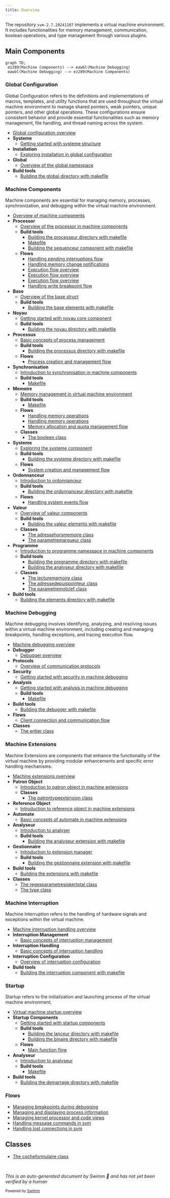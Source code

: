 ```yaml
---
title: Overview
---
```

The repository `svm-2.7.20241107` implements a virtual machine environment. It includes functionalities for memory management, communication, boolean operations, and type management through various plugins.

## Main Components

```mermaid
graph TD;
 ez289(Machine Components) --> eawbl(Machine Debugging)
 eawbl(Machine Debugging) --> ez289(Machine Components)
```

### Global Configuration

Global Configuration refers to the definitions and implementations of macros, templates, and utility functions that are used throughout the virtual machine environment to manage shared pointers, weak pointers, unique pointers, and other global operations. These configurations ensure consistent behavior and provide essential functionalities such as memory management, file handling, and thread naming across the system.

- <SwmLink doc-title="Global configuration overview">[Global configuration overview](.swm/global-configuration-overview.nximdfi1.sw.md)</SwmLink>
- **Systeme**
  - <SwmLink doc-title="Getting started with systeme structure">[Getting started with systeme structure](.swm/getting-started-with-systeme-structure.jkgl2vsr.sw.md)</SwmLink>
- **Installation**
  - <SwmLink doc-title="Exploring installation in global configuration">[Exploring installation in global configuration](.swm/exploring-installation-in-global-configuration.jpoh4s5c.sw.md)</SwmLink>
- **Global**
  - <SwmLink doc-title="Overview of the global namespace">[Overview of the global namespace](.swm/overview-of-the-global-namespace.4iy6kkhk.sw.md)</SwmLink>
- **Build tools**
  - <SwmLink doc-title="Building the global directory with makefile">[Building the global directory with makefile](.swm/building-the-global-directory-with-makefile.mkpy7g7c.sw.md)</SwmLink>

### Machine Components

Machine components are essential for managing memory, processes, synchronization, and debugging within the virtual machine environment.

- <SwmLink doc-title="Overview of machine components">[Overview of machine components](.swm/overview-of-machine-components.t2xkgh8o.sw.md)</SwmLink>
- **Processor**
  - <SwmLink doc-title="Overview of the processor in machine components">[Overview of the processor in machine components](.swm/overview-of-the-processor-in-machine-components.lnedqkv2.sw.md)</SwmLink>
  - **Build tools**
    - <SwmLink doc-title="Building the processeur directory with makefile">[Building the processeur directory with makefile](.swm/building-the-processeur-directory-with-makefile.m374v463.sw.md)</SwmLink>
    - <SwmLink doc-title="Makefile">[Makefile](.swm/makefile.tjzl4ewg.sw.md)</SwmLink>
    - <SwmLink doc-title="Building the sequenceur component with makefile">[Building the sequenceur component with makefile](.swm/building-the-sequenceur-component-with-makefile.nwef3oik.sw.md)</SwmLink>
  - **Flows**
    - <SwmLink doc-title="Handling pending interruptions flow">[Handling pending interruptions flow](.swm/handling-pending-interruptions-flow.mu3rcf19.sw.md)</SwmLink>
    - <SwmLink doc-title="Handling memory change notifications">[Handling memory change notifications](.swm/handling-memory-change-notifications.fz0i9pmy.sw.md)</SwmLink>
    - <SwmLink doc-title="Execution flow overview">[Execution flow overview](.swm/execution-flow-overview.4nox7qvw.sw.md)</SwmLink>
    - <SwmLink doc-title="Execution flow overview">[Execution flow overview](.swm/execution-flow-overview.6bo3ee6j.sw.md)</SwmLink>
    - <SwmLink doc-title="Execution flow overview">[Execution flow overview](.swm/execution-flow-overview.6h53026n.sw.md)</SwmLink>
    - <SwmLink doc-title="Handling write breakpoint flow">[Handling write breakpoint flow](.swm/handling-write-breakpoint-flow.iy4dahy3.sw.md)</SwmLink>
- **Base**
  - <SwmLink doc-title="Overview of the base struct">[Overview of the base struct](.swm/overview-of-the-base-struct.up1j5gxb.sw.md)</SwmLink>
  - **Build tools**
    - <SwmLink doc-title="Building the base elements with makefile">[Building the base elements with makefile](.swm/building-the-base-elements-with-makefile.934iayy2.sw.md)</SwmLink>
- **Noyau**
  - <SwmLink doc-title="Getting started with noyau core component">[Getting started with noyau core component](.swm/getting-started-with-noyau-core-component.x4ayv3kw.sw.md)</SwmLink>
  - **Build tools**
    - <SwmLink doc-title="Building the noyau directory with makefile">[Building the noyau directory with makefile](.swm/building-the-noyau-directory-with-makefile.xzy77i4p.sw.md)</SwmLink>
- **Processus**
  - <SwmLink doc-title="Basic concepts of process management">[Basic concepts of process management](.swm/basic-concepts-of-process-management.j4zgn08o.sw.md)</SwmLink>
  - **Build tools**
    - <SwmLink doc-title="Building the processus directory with makefile">[Building the processus directory with makefile](.swm/building-the-processus-directory-with-makefile.78uk2z3c.sw.md)</SwmLink>
  - **Flows**
    - <SwmLink doc-title="Process creation and management flow">[Process creation and management flow](.swm/process-creation-and-management-flow.tcganf8r.sw.md)</SwmLink>
- **Synchronisation**
  - <SwmLink doc-title="Introduction to synchronisation in machine components">[Introduction to synchronisation in machine components](.swm/introduction-to-synchronisation-in-machine-components.44gnalwl.sw.md)</SwmLink>
  - **Build tools**
    - <SwmLink doc-title="Makefile">[Makefile](.swm/makefile.jn1gctqf.sw.md)</SwmLink>
- **Memoire**
  - <SwmLink doc-title="Memory management in virtual machine environment">[Memory management in virtual machine environment](.swm/memory-management-in-virtual-machine-environment.xhz8acjb.sw.md)</SwmLink>
  - **Build tools**
    - <SwmLink doc-title="Makefile">[Makefile](.swm/makefile.ebmptdyg.sw.md)</SwmLink>
  - **Flows**
    - <SwmLink doc-title="Handling memory operations">[Handling memory operations](.swm/handling-memory-operations.c032hn0f.sw.md)</SwmLink>
    - <SwmLink doc-title="Handling memory operations">[Handling memory operations](.swm/handling-memory-operations.kmivejv9.sw.md)</SwmLink>
    - <SwmLink doc-title="Memory allocation and quota management flow">[Memory allocation and quota management flow](.swm/memory-allocation-and-quota-management-flow.k0vt6r2f.sw.md)</SwmLink>
  - **Classes**
    - <SwmLink doc-title="The booleen class">[The booleen class](.swm/the-booleen-class.lr13s.sw.md)</SwmLink>
- **Systeme**
  - <SwmLink doc-title="Exploring the systeme component">[Exploring the systeme component](.swm/exploring-the-systeme-component.2xo6jcmj.sw.md)</SwmLink>
  - **Build tools**
    - <SwmLink doc-title="Building the systeme directory with makefile">[Building the systeme directory with makefile](.swm/building-the-systeme-directory-with-makefile.9a1j3rei.sw.md)</SwmLink>
  - **Flows**
    - <SwmLink doc-title="System creation and management flow">[System creation and management flow](.swm/system-creation-and-management-flow.cl7fpd9o.sw.md)</SwmLink>
- **Ordonnanceur**
  - <SwmLink doc-title="Introduction to ordonnanceur">[Introduction to ordonnanceur](.swm/introduction-to-ordonnanceur.6y6guz6v.sw.md)</SwmLink>
  - **Build tools**
    - <SwmLink doc-title="Building the ordonnanceur directory with makefile">[Building the ordonnanceur directory with makefile](.swm/building-the-ordonnanceur-directory-with-makefile.dkdhmrt9.sw.md)</SwmLink>
  - **Flows**
    - <SwmLink doc-title="Handling system events flow">[Handling system events flow](.swm/handling-system-events-flow.fyczevy3.sw.md)</SwmLink>
- **Valeur**
  - <SwmLink doc-title="Overview of valeur components">[Overview of valeur components](.swm/overview-of-valeur-components.6m9pojqf.sw.md)</SwmLink>
  - **Build tools**
    - <SwmLink doc-title="Building the valeur elements with makefile">[Building the valeur elements with makefile](.swm/building-the-valeur-elements-with-makefile.pd6xfwm7.sw.md)</SwmLink>
  - **Classes**
    - <SwmLink doc-title="The adressehorsmemoire class">[The adressehorsmemoire class](.swm/the-adressehorsmemoire-class.ctlt0.sw.md)</SwmLink>
    - <SwmLink doc-title="The parametremarqueur class">[The parametremarqueur class](.swm/the-parametremarqueur-class.ysp7b.sw.md)</SwmLink>
- **Programme**
  - <SwmLink doc-title="Introduction to programme namespace in machine components">[Introduction to programme namespace in machine components](.swm/introduction-to-programme-namespace-in-machine-components.uj11dx0n.sw.md)</SwmLink>
  - **Build tools**
    - <SwmLink doc-title="Building the programme directory with makefile">[Building the programme directory with makefile](.swm/building-the-programme-directory-with-makefile.2yjx1z71.sw.md)</SwmLink>
    - <SwmLink doc-title="Building the analyseur directory with makefile">[Building the analyseur directory with makefile](.swm/building-the-analyseur-directory-with-makefile.4nspjmdv.sw.md)</SwmLink>
  - **Classes**
    - <SwmLink doc-title="The lecturememoire class">[The lecturememoire class](.swm/the-lecturememoire-class.5x1pp.sw.md)</SwmLink>
    - <SwmLink doc-title="The adressedepuispointeur class">[The adressedepuispointeur class](.swm/the-adressedepuispointeur-class.rnigj.sw.md)</SwmLink>
    - <SwmLink doc-title="The parametremotclef class">[The parametremotclef class](.swm/the-parametremotclef-class.7mdaq.sw.md)</SwmLink>
- **Build tools**
  - <SwmLink doc-title="Building the elements directory with makefile">[Building the elements directory with makefile](.swm/building-the-elements-directory-with-makefile.j1oy9crn.sw.md)</SwmLink>

### Machine Debugging

Machine debugging involves identifying, analyzing, and resolving issues within a virtual machine environment, including creating and managing breakpoints, handling exceptions, and tracing execution flow.

- <SwmLink doc-title="Machine debugging overview">[Machine debugging overview](.swm/machine-debugging-overview.ee5e4pca.sw.md)</SwmLink>
- **Debugger**
  - <SwmLink doc-title="Debugger overview">[Debugger overview](.swm/debugger-overview.fw15ps61.sw.md)</SwmLink>
- **Protocols**
  - <SwmLink doc-title="Overview of communication protocols">[Overview of communication protocols](.swm/overview-of-communication-protocols.kejcfkx7.sw.md)</SwmLink>
- **Security**
  - <SwmLink doc-title="Getting started with security in machine debugging">[Getting started with security in machine debugging](.swm/getting-started-with-security-in-machine-debugging.5m8u9zfu.sw.md)</SwmLink>
- **Analysis**
  - <SwmLink doc-title="Getting started with analysis in machine debugging">[Getting started with analysis in machine debugging](.swm/getting-started-with-analysis-in-machine-debugging.frqx9bxv.sw.md)</SwmLink>
  - **Build tools**
    - <SwmLink doc-title="Makefile">[Makefile](.swm/makefile.5j788adw.sw.md)</SwmLink>
- **Build tools**
  - <SwmLink doc-title="Building the debugger with makefile">[Building the debugger with makefile](.swm/building-the-debugger-with-makefile.fweaxxh8.sw.md)</SwmLink>
- **Flows**
  - <SwmLink doc-title="Client connection and communication flow">[Client connection and communication flow](.swm/client-connection-and-communication-flow.670rw5iy.sw.md)</SwmLink>
- **Classes**
  - <SwmLink doc-title="The entier class">[The entier class](.swm/the-entier-class.ufg1r.sw.md)</SwmLink>

### Machine Extensions

Machine Extensions are components that enhance the functionality of the virtual machine by providing modular enhancements and specific error handling mechanisms.

- <SwmLink doc-title="Machine extensions overview">[Machine extensions overview](.swm/machine-extensions-overview.vaqj1ntj.sw.md)</SwmLink>
- **Patron Object**
  - <SwmLink doc-title="Introduction to patron object in machine extensions">[Introduction to patron object in machine extensions](.swm/introduction-to-patron-object-in-machine-extensions.z2c6fnmb.sw.md)</SwmLink>
  - **Classes**
    - <SwmLink doc-title="The patrontypeextension class">[The patrontypeextension class](.swm/the-patrontypeextension-class.2b4u1.sw.md)</SwmLink>
- **Reference Object**
  - <SwmLink doc-title="Introduction to reference object in machine extensions">[Introduction to reference object in machine extensions](.swm/introduction-to-reference-object-in-machine-extensions.7mvm7q5x.sw.md)</SwmLink>
- **Automate**
  - <SwmLink doc-title="Basic concepts of automate in machine extensions">[Basic concepts of automate in machine extensions](.swm/basic-concepts-of-automate-in-machine-extensions.afjo7883.sw.md)</SwmLink>
- **Analyseur**
  - <SwmLink doc-title="Introduction to analyser">[Introduction to analyser](.swm/introduction-to-analyser.tv81s1yj.sw.md)</SwmLink>
  - **Build tools**
    - <SwmLink doc-title="Building the analyseur extension with makefile">[Building the analyseur extension with makefile](.swm/building-the-analyseur-extension-with-makefile.m6tjvizf.sw.md)</SwmLink>
- **Gestionnaire**
  - <SwmLink doc-title="Introduction to extension manager">[Introduction to extension manager](.swm/introduction-to-extension-manager.x2yl835o.sw.md)</SwmLink>
  - **Build tools**
    - <SwmLink doc-title="Building the gestionnaire extension with makefile">[Building the gestionnaire extension with makefile](.swm/building-the-gestionnaire-extension-with-makefile.s2754kd7.sw.md)</SwmLink>
- **Build tools**
  - <SwmLink doc-title="Building the extensions with makefile">[Building the extensions with makefile](.swm/building-the-extensions-with-makefile.ecp6j8pv.sw.md)</SwmLink>
- **Classes**
  - <SwmLink doc-title="The regexparametresjokertotal class">[The regexparametresjokertotal class](.swm/the-regexparametresjokertotal-class.lv0yv.sw.md)</SwmLink>
  - <SwmLink doc-title="The type class">[The type class](.swm/the-type-class.nnx5r.sw.md)</SwmLink>

### Machine Interruption

Machine Interruption refers to the handling of hardware signals and exceptions within the virtual machine.

- <SwmLink doc-title="Machine interruption handling overview">[Machine interruption handling overview](.swm/machine-interruption-handling-overview.b8snn027.sw.md)</SwmLink>
- **Interruption Management**
  - <SwmLink doc-title="Basic concepts of interruption management">[Basic concepts of interruption management](.swm/basic-concepts-of-interruption-management.7r4ayirv.sw.md)</SwmLink>
- **Interruption Handling**
  - <SwmLink doc-title="Basic concepts of interruption handling">[Basic concepts of interruption handling](.swm/basic-concepts-of-interruption-handling.49byw9es.sw.md)</SwmLink>
- **Interruption Configuration**
  - <SwmLink doc-title="Overview of interruption configuration">[Overview of interruption configuration](.swm/overview-of-interruption-configuration.9iqyi3ht.sw.md)</SwmLink>
- **Build tools**
  - <SwmLink doc-title="Building the interruption component with makefile">[Building the interruption component with makefile](.swm/building-the-interruption-component-with-makefile.8qom7z16.sw.md)</SwmLink>

### Startup

Startup refers to the initialization and launching process of the virtual machine environment.

- <SwmLink doc-title="Virtual machine startup overview">[Virtual machine startup overview](.swm/virtual-machine-startup-overview.ufix2xuh.sw.md)</SwmLink>
- **Startup Components**
  - <SwmLink doc-title="Getting started with startup components">[Getting started with startup components](.swm/getting-started-with-startup-components.kv6bdvva.sw.md)</SwmLink>
  - **Build tools**
    - <SwmLink doc-title="Building the lanceur directory with makefile">[Building the lanceur directory with makefile](.swm/building-the-lanceur-directory-with-makefile.k6btjpbl.sw.md)</SwmLink>
    - <SwmLink doc-title="Building the binaire directory with makefile">[Building the binaire directory with makefile](.swm/building-the-binaire-directory-with-makefile.vqcu0055.sw.md)</SwmLink>
  - **Flows**
    - <SwmLink doc-title="Main function flow">[Main function flow](.swm/main-function-flow.nhh3hxlr.sw.md)</SwmLink>
- **Analyseur**
  - <SwmLink doc-title="Introduction to analyseur">[Introduction to analyseur](.swm/introduction-to-analyseur.t4ggnjdx.sw.md)</SwmLink>
  - **Build tools**
    - <SwmLink doc-title="Makefile">[Makefile](.swm/makefile.dr6mci0x.sw.md)</SwmLink>
- **Build tools**
  - <SwmLink doc-title="Building the demarrage directory with makefile">[Building the demarrage directory with makefile](.swm/building-the-demarrage-directory-with-makefile.hjyzrzsg.sw.md)</SwmLink>

### Flows

- <SwmLink doc-title="Managing breakpoints during debugging">[Managing breakpoints during debugging](.swm/managing-breakpoints-during-debugging.idl53xuu.sw.md)</SwmLink>
- <SwmLink doc-title="Managing and displaying process information">[Managing and displaying process information](.swm/managing-and-displaying-process-information.gcvm7jc5.sw.md)</SwmLink>
- <SwmLink doc-title="Managing kernel processor and code views">[Managing kernel processor and code views](.swm/managing-kernel-processor-and-code-views.adw8u5wz.sw.md)</SwmLink>
- <SwmLink doc-title="Handling message commands in svm">[Handling message commands in svm](.swm/handling-message-commands-in-svm.6zkzd74o.sw.md)</SwmLink>
- <SwmLink doc-title="Handling lost connections in svm">[Handling lost connections in svm](.swm/handling-lost-connections-in-svm.mfrdewra.sw.md)</SwmLink>

## Classes

- <SwmLink doc-title="The cocheformulaire class">[The cocheformulaire class](.swm/the-cocheformulaire-class.e0g1d.sw.md)</SwmLink>

&nbsp;

*This is an auto-generated document by Swimm 🌊 and has not yet been verified by a human*

<SwmMeta version="3.0.0" repo-id="Z2l0aHViJTNBJTNBc3ZtLTIuNy4yMDI0MTEwNyUzQSUzQVN3aW1tLURlbW8=" repo-name="svm-2.7.20241107"><sup>Powered by [Swimm](/)</sup></SwmMeta>
